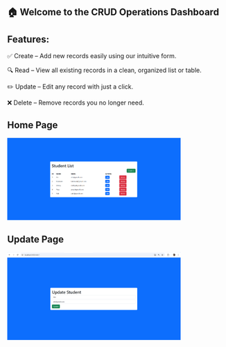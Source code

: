 ## 🏠 Welcome to the CRUD Operations Dashboard

## Features:
✅ Create – Add new records easily using our intuitive form.

🔍 Read – View all existing records in a clean, organized list or table.

✏️ Update – Edit any record with just a click.

❌ Delete – Remove records you no longer need.



## Home Page

<img src="./client/public/home.png" alt="Crud home page" width="400"/>

## Update Page

<img src="./client/public/update.png" alt="Crud home page" width="400"/>
